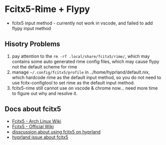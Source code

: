 # Fcitx5-Rime + Flypy

- fcitx5 input method - currently not work in vscode, and failed to add flypy input method

## Hisotry Problems

1. pay attention to the `rm -rf .local/share/fcitx5/rime/`, which may contains some auto generated rime config files, which may cause flypy not the default scheme for rime
2. manage `~/.config/fcitx5/profile` in ../home/hyprland/default.nix, which hardcode rime as the default input method, so you do not need to use fcitx-configtool to set rime as the default input method.
3. fcitx5-rime still cannot use on vscode & chrome now... need more time to figure out why and resolve it.


## Docs about fcitx5

- [Fcitx5 - Arch Linux Wiki](https://wiki.archlinux.org/title/Fcitx5)
- [Fcitx5 - Official Wiki](https://fcitx-im.org/wiki/Fcitx_5/zh-cn)
- [disscussion about using fcitx5 on hyprland](https://github.com/hyprwm/Hyprland/discussions/421)
- [hyprland issue about fcitx5](https://github.com/hyprwm/Hyprland/discussions/421)
